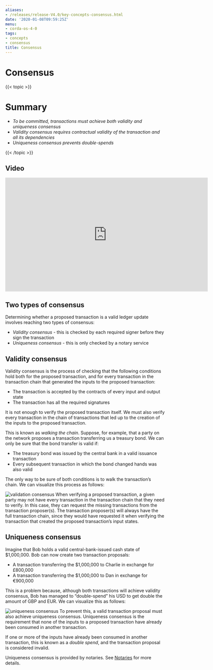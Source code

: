 ```yaml
---
aliases:
- /releases/release-V4.0/key-concepts-consensus.html
date: '2020-01-08T09:59:25Z'
menu:
- corda-os-4-0
tags:
- concepts
- consensus
title: Consensus
---
```



# Consensus


{{< topic >}}

# Summary


* *To be committed, transactions must achieve both validity and uniqueness consensus*
* *Validity consensus requires contractual validity of the transaction and all its dependencies*
* *Uniqueness consensus prevents double-spends*


{{< /topic >}}

## Video

<iframe src="https://player.vimeo.com/video/214138438" width="640" height="360" frameborder="0" webkitallowfullscreen="true" mozallowfullscreen="true" allowfullscreen="true"></iframe>


<p></p>


## Two types of consensus

Determining whether a proposed transaction is a valid ledger update involves reaching two types of consensus:


* *Validity consensus* - this is checked by each required signer before they sign the transaction
* *Uniqueness consensus* - this is only checked by a notary service


## Validity consensus

Validity consensus is the process of checking that the following conditions hold both for the proposed transaction,
and for every transaction in the transaction chain that generated the inputs to the proposed transaction:


* The transaction is accepted by the contracts of every input and output state
* The transaction has all the required signatures

It is not enough to verify the proposed transaction itself. We must also verify every transaction in the chain of
transactions that led up to the creation of the inputs to the proposed transaction.

This is known as *walking the chain*. Suppose, for example, that a party on the network proposes a transaction
transferring us a treasury bond. We can only be sure that the bond transfer is valid if:


* The treasury bond was issued by the central bank in a valid issuance transaction
* Every subsequent transaction in which the bond changed hands was also valid

The only way to be sure of both conditions is to walk the transaction’s chain. We can visualize this process as follows:

![validation consensus](/en/images/validation-consensus.png "validation consensus")
When verifying a proposed transaction, a given party may not have every transaction in the transaction chain that they
need to verify. In this case, they can request the missing transactions from the transaction proposer(s). The
transaction proposer(s) will always have the full transaction chain, since they would have requested it when
verifying the transaction that created the proposed transaction’s input states.


## Uniqueness consensus

Imagine that Bob holds a valid central-bank-issued cash state of $1,000,000. Bob can now create two transaction
proposals:


* A transaction transferring the $1,000,000 to Charlie in exchange for £800,000
* A transaction transferring the $1,000,000 to Dan in exchange for €900,000

This is a problem because, although both transactions will achieve validity consensus, Bob has managed to
“double-spend” his USD to get double the amount of GBP and EUR. We can visualize this as follows:

![uniqueness consensus](/en/images/uniqueness-consensus.png "uniqueness consensus")
To prevent this, a valid transaction proposal must also achieve uniqueness consensus. Uniqueness consensus is the
requirement that none of the inputs to a proposed transaction have already been consumed in another transaction.

If one or more of the inputs have already been consumed in another transaction, this is known as a *double spend*,
and the transaction proposal is considered invalid.

Uniqueness consensus is provided by notaries. See [Notaries](key-concepts-notaries.md) for more details.

